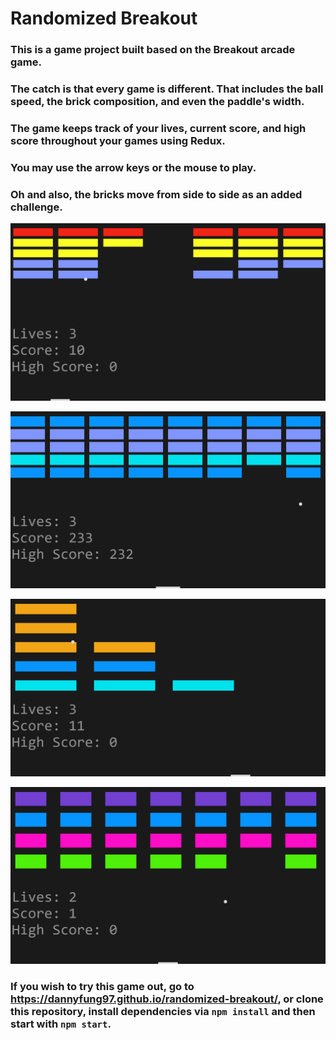 # Randomized Breakout

### This is a game project built based on the Breakout arcade game.

### The catch is that every game is different. That includes the ball speed, the brick composition, and even the paddle's width.

### The game keeps track of your lives, current score, and high score throughout your games using Redux.

### You may use the arrow keys or the mouse to play.

### Oh and also, the bricks move from side to side as an added challenge.

![](/screenshots/b1.png)

![](/screenshots/b2.png)

![](/screenshots/b3.png)

![](/screenshots/b4.png)

### If you wish to try this game out, go to https://dannyfung97.github.io/randomized-breakout/, or clone this repository, install dependencies via ```npm install``` and then start with ```npm start```.
